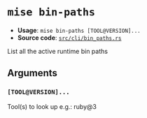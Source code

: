 # `mise bin-paths`

- **Usage**: `mise bin-paths [TOOL@VERSION]...`
- **Source code**: [`src/cli/bin_paths.rs`](https://github.com/jdx/mise/blob/main/src/cli/bin_paths.rs)

List all the active runtime bin paths

## Arguments

### `[TOOL@VERSION]...`

Tool(s) to look up
e.g.: ruby@3
